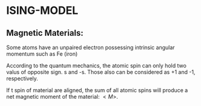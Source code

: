 # ISING-MODEL


## Magnetic Materials:

Some atoms have an unpaired electron possessing intrinsic angular momentum such as Fe (iron)

According to the quantum mechanics, the atomic spin can only hold two valus of opposite sign. s and -s. Those also
can be considered as +1 and -1, respectively.

If t spin of material are aligned, the sum of all atomic spins will produce a net magnetic moment of the material: $<M>$.